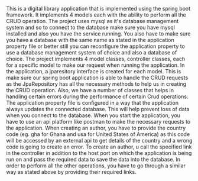 This is a digital library application that is implemented using the spring boot 
framework. It implements 4 models each with the ability to perform all the CRUD operation.
The project uses mysql as it's database management system and so to connect to the database make 
sure you have mysql installed and also you have the service running. You also have to make sure you 
have a database with the same name as stated in the application property file or better still you can 
reconfigure the application property to use a database management system of choice and also a database of choice. The project implements 
4 model classes, controller classes, each for a specific model to make our request when running the application. In the application,
a jparesitory interface is created for each model. This is make sure our spring boot application is able to handle the CRUD requests as the
JpaRepository has all the necessary methods to help us in creating the CRUD operation. Also, we have a number of classes that helps in handling certain errors 
during the performance of certain Crud operations. The application property file is configured in a way that the application always updates the connected database. 
This will help prevent loss of data when you connect to the database.
When you start the application, you have to use an api platform like postman to make the necessary requests to 
the application. When creating an author, you have to provide the country code (eg. gha for Ghana and usa for United States of America)
as this code will be accessed by an external api to get details of the country and a wrong code is going to create an error.
To create an author, u call the specified link in the controller in addition to the host port on which the application is being run on and
pass the required data to save the data into the database. In order to perform all the other operations, you have to go through a similar way as stated above
by providing their required links.
